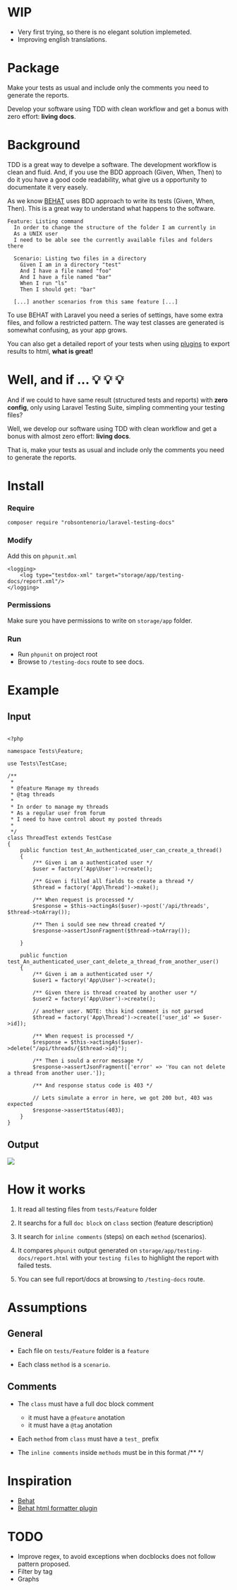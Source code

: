 # WIP

- Very first trying, so there is no elegant solution implemeted.
- Improving english translations.

# Package

Make your tests as usual and include only the comments you need to generate the reports.

Develop your software using TDD with clean workflow and get a bonus with zero effort: **living docs**.


# Background

TDD is a great way to develpe a software. The development workflow is clean and fluid. And, if you use the BDD approach  (Given, When, Then) to do it you have a good code readability, what give us a opportunity to documentate it very easely.

As we know [BEHAT](http://behat.org/en/latest/guides.html) uses BDD approach to write its tests (Given, When, Then). This is a great way to understand what happens to the software.

````
Feature: Listing command
  In order to change the structure of the folder I am currently in
  As a UNIX user
  I need to be able see the currently available files and folders there

  Scenario: Listing two files in a directory
    Given I am in a directory "test"
    And I have a file named "foo"
    And I have a file named "bar"
    When I run "ls"
    Then I should get: "bar"

  [...] another scenarios from this same feature [...]

````

To use BEHAT with Laravel you need a series of settings, have some extra files, and follow a restricted pattern. The way test classes are generated is somewhat confusing, as your app grows.

You can also get a detailed report of your tests when using [plugins](https://github.com/dutchiexl/BehatHtmlFormatterPlugin) to export results to html, **what is great!**



# Well, and if ... :bulb: :bulb: :bulb:

And if we could to have same result (structured tests and reports) with **zero config**, only using Laravel Testing Suite, simpling commenting your testing files?

Well, we develop our software using TDD with clean workflow and get a bonus with almost zero effort: **living docs**.

That is, make your tests as usual and include only the comments you need to generate the reports.


# Install


### Require

```
composer require "robsontenorio/laravel-testing-docs"
```

### Modify

Add this on `phpunit.xml`

```
<logging>
    <log type="testdox-xml" target="storage/app/testing-docs/report.xml"/>
</logging>
```

### Permissions

Make sure you have permissions to write on `storage/app` folder.


### Run

- Run `phpunit` on project root
- Browse to `/testing-docs` route to see docs.

# Example

## Input

```

<?php

namespace Tests\Feature;

use Tests\TestCase;

/**
 * 
 * @feature Manage my threads
 * @tag threads
 * 
 * In order to manage my threads 
 * As a regular user from forum
 * I need to have control about my posted threads
 * 
 */
class ThreadTest extends TestCase
{
    public function test_An_authenticated_user_can_create_a_thread()
    {
        /** Given i am a authenticated user */
        $user = factory('App\User')->create();

        /** Given i filled all fields to create a thread */
        $thread = factory('App\Thread')->make();

        /** When request is processed */
        $response = $this->actingAs($user)->post('/api/threads', $thread->toArray());

        /** Then i sould see new thread created */
        $response->assertJsonFragment($thread->toArray());

    }

    public function test_An_authenticated_user_cant_delete_a_thread_from_another_user()
    {
        /** Given i am a authenticated user */
        $user1 = factory('App\User')->create();

        /** Given there is thread created by another user */
        $user2 = factory('App\User')->create();     
        
        // another user. NOTE: this kind comment is not parsed
        $thread = factory('App\Thread')->create(['user_id' => $user->id]);

        /** When request is processed */
        $response = $this->actingAs($user)->delete("/api/threads/{$thread->id}");

        /** Then i sould a error message */
        $response->assertJsonFragment(['error' => 'You can not delete a thread from another user.']);

        /** And response status code is 403 */
        
        // Lets simulate a error in here, we got 200 but, 403 was expected
        $response->assertStatus(403);
    }
}

```
## Output

<img src="example.png">

# How it works

1) It read all testing files from `tests/Feature` folder

2) It searchs for a full `doc block`  on `class` section (feature description) 

3) It search for `inline comments` (steps) on each `method` (scenarios).

4) It compares `phpunit` output generated on `storage/app/testing-docs/report.html` with your `testing files` to highlight the report with failed tests.

5) You can see full report/docs at browsing to `/testing-docs` route.

# Assumptions

## General 

- Each file on `tests/Feature` folder is a `feature`

- Each class `method`  is a `scenario`.

## Comments

- The `class` must have a full doc block comment 
    - it must have a `@feature` anotation
    - it must have a `@tag` anotation

- Each `method` from `class` must have a `test_` prefix 
- The `inline comments` inside `methods` must be in this format /** */


 
# Inspiration
- [Behat](http://behat.org/en/latest/guides.html)
- [Behat html formatter plugin](https://github.com/dutchiexl/BehatHtmlFormatterPlugin)


# TODO

- Improve regex, to avoid exceptions when docblocks does not follow pattern proposed.
- Filter by tag
- Graphs
